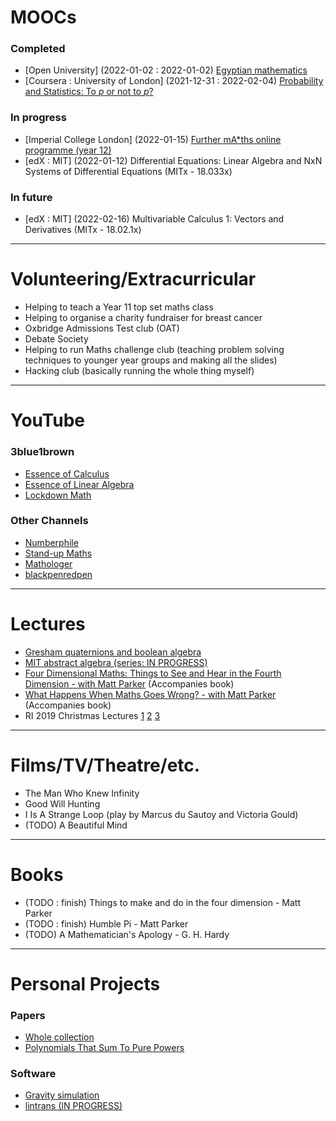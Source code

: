 # MOOCs

### Completed
- [Open University] (2022-01-02 : 2022-01-02) [Egyptian mathematics](https://www.open.edu/openlearn/science-maths-technology/mathematics-and-statistics/mathematics/egyptian-mathematics/content-section-0)
- [Coursera : University of London] (2021-12-31 : 2022-02-04) [Probability and Statistics: To *p* or not to *p*?](https://www.coursera.org/learn/probability-statistics/home/welcome)

### In progress
- [Imperial College London] (2022-01-15) [Further mA*ths online programme (year 12)](https://www.imperial.ac.uk/be-inspired/schools-outreach/secondary-schools/mentoring-and-tutoring/further-maths-online-programme/)
- [edX : MIT] (2022-01-12) Differential Equations: Linear Algebra and NxN Systems of Differential Equations (MITx - 18.033x)

### In future
- [edX : MIT] (2022-02-16) Multivariable Calculus 1: Vectors and Derivatives (MITx - 18.02.1x)

---

# Volunteering/Extracurricular

- Helping to teach a Year 11 top set maths class
- Helping to organise a charity fundraiser for breast cancer
- Oxbridge Admissions Test club (OAT)
- Debate Society
- Helping to run Maths challenge club (teaching problem solving techniques to younger year groups and making all the slides)
- Hacking club (basically running the whole thing myself)

---

# YouTube

### 3blue1brown
- [Essence of Calculus](https://www.youtube.com/watch?v=WUvTyaaNkzM&list=PLZHQObOWTQDMsr9K-rj53DwVRMYO3t5Yr)
- [Essence of Linear Algebra](https://www.youtube.com/watch?v=fNk_zzaMoSs&list=PLZHQObOWTQDPD3MizzM2xVFitgF8hE_ab)
- [Lockdown Math](https://www.youtube.com/playlist?list=PLZHQObOWTQDP5CVelJJ1bNDouqrAhVPev)

### Other Channels
- [Numberphile](https://www.youtube.com/c/numberphile)
- [Stand-up Maths](https://www.youtube.com/user/standupmaths)
- [Mathologer](https://www.youtube.com/c/Mathologer)
- [blackpenredpen](https://www.youtube.com/c/blackpenredpen)

---

# Lectures

- [Gresham quaternions and boolean algebra](https://www.youtube.com/watch?v=zdTnc2Yfzek)
- [MIT abstract algebra (series: IN PROGRESS)](https://www.youtube.com/watch?v=VdLhQs_y_E8&list=PLelIK3uylPMGzHBuR3hLMHrYfMqWWsmx5)
- [Four Dimensional Maths: Things to See and Hear in the Fourth Dimension - with Matt Parker](https://www.youtube.com/watch?v=1wAaI_6b9JE) (Accompanies book)
- [What Happens When Maths Goes Wrong? - with Matt Parker](https://www.youtube.com/watch?v=6JwEYamjXpA) (Accompanies book)
- RI 2019 Christmas Lectures [1](https://www.youtube.com/watch?v=_q4DrUHKC0Q) [2](https://www.youtube.com/watch?v=TtisQ9yZ2zo) [3](https://www.youtube.com/watch?v=u5mNa6KE0lA)

---

# Films/TV/Theatre/etc.

- The Man Who Knew Infinity
- Good Will Hunting
- I Is A Strange Loop (play by Marcus du Sautoy and Victoria Gould)
- (TODO) A Beautiful Mind

---

# Books

- (TODO : finish) Things to make and do in the four dimension - Matt Parker
- (TODO : finish) Humble Pi - Matt Parker
- (TODO) A Mathematician's Apology - G. H. Hardy

---

# Personal Projects

### Papers
- [Whole collection](https://github.com/DoctorDalek1963/LaTeX)
- [Polynomials That Sum To Pure Powers](https://github.com/DoctorDalek1963/LaTeX/blob/main/Investigations/PDFs/Polynomials_That_Sum_To_Pure_Powers.pdf)

### Software
- [Gravity simulation](https://github.com/DoctorDalek1963/Julia-Gravity)
- [lintrans (IN PROGRESS)](https://github.com/DoctorDalek1963/lintrans)
